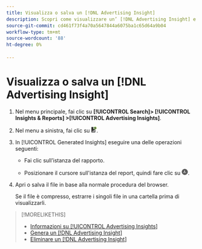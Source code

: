 ```yaml
---
title: Visualizza o salva un [!DNL Advertising Insight]
description: Scopri come visualizzare un’ [!DNL Advertising Insight] e salvarlo in un file.
source-git-commit: cd461f73f4a70a5647844a6075ba1c65d64a9b04
workflow-type: tm+mt
source-wordcount: '88'
ht-degree: 0%

---
```


# Visualizza o salva un [!DNL Advertising Insight]

1. Nel menu principale, fai clic su **[!UICONTROL Search]> [!UICONTROL Insights & Reports] >[!UICONTROL Advertising Insights]**.

2. Nel menu a sinistra, fai clic su ![Rapporti](/help/search-social-commerce/assets/insight-reports.png "Rapporti").

3. In [!UICONTROL Generated Insights] eseguire una delle operazioni seguenti:

   * Fai clic sull’istanza del rapporto.

   * Posizionare il cursore sull&#39;istanza del report, quindi fare clic su ![Scarica](/help/search-social-commerce/assets/insight-download.png "Scarica").

4. Apri o salva il file in base alla normale procedura del browser.

   Se il file è compresso, estrarre i singoli file in una cartella prima di visualizzarli.

>[!MORELIKETHIS]
>
>* [Informazioni su [!UICONTROL Advertising Insights]](insight-about.md)
>* [Genera un [!DNL Advertising Insight]](insight-generate.md)
>* [Eliminare un [!DNL Advertising Insight]](insight-delete.md)

